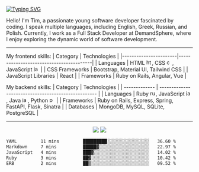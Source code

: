 <div>
      
[![Typing SVG](https://readme-typing-svg.demolab.com?font=Fira+Code&pause=1000&color=D991F7&width=435&lines=Welcome+%3C3)](https://git.io/typing-svg)

</div>

Hello! I'm Tim, a passionate young software developer fascinated by coding. I speak multiple languages, including English, Greek, Russian, and Polish. Currently, I work as a Full Stack Developer at DemandSphere, where I enjoy exploring the dynamic world of software development.

---

<div>

My frontend skills:
| Category | Technologies |
|-----------------------|-----------------------------------------|
| Languages | HTML <img src="https://cdn.jsdelivr.net/gh/devicons/devicon/icons/html5/html5-original.svg" height="15" alt="html5 logo"  />, CSS <img src="https://cdn.jsdelivr.net/gh/devicons/devicon/icons/css3/css3-original.svg" height="15" alt="css3 logo"  />, JavaScript <img src="https://cdn.jsdelivr.net/gh/devicons/devicon/icons/javascript/javascript-original.svg" height="15" alt="javascript logo"  /> |
| CSS Frameworks | Bootstrap, Material UI, Tailwind CSS |
| JavaScript Libraries | React |
| Frameworks | Ruby on Rails, Angular, Vue |

My backend skills:
| Category | Technologies |
| ------------- | --------------------------------------------------- |
| Languages | Ruby <img src="https://cdn.jsdelivr.net/gh/devicons/devicon/icons/ruby/ruby-original.svg" height="15" alt="ruby logo"  />, JavaScript <img src="https://cdn.jsdelivr.net/gh/devicons/devicon/icons/javascript/javascript-original.svg" height="15" alt="javascript logo"  />, Java <img src="https://cdn.jsdelivr.net/gh/devicons/devicon/icons/java/java-original.svg" height="15" alt="java logo"  />, Python <img src="https://cdn.jsdelivr.net/gh/devicons/devicon/icons/python/python-original.svg" height="15" alt="python logo"  /> |
| Frameworks | Ruby on Rails, Express, Spring, FastAPI, Flask, Sinatra |
| Databases | MongoDB, MySQL, SQLite, PostgreSQL |

</div>

---

<div id="skills" align="center">
<!--       <img class="img" src="https://raw.githubusercontent.com/talmkg/github-stats/master/generated/overview.svg#gh-dark-mode-only"/>
      <img class="img" src="https://raw.githubusercontent.com/talmkg/github-stats/master/generated/languages.svg#gh-dark-mode-only"/>
      <img class="img" src="https://raw.githubusercontent.com/talmkg/github-stats/master/generated/overview.svg#gh-light-mode-only"/>
      <img class="img" src="https://raw.githubusercontent.com/talmkg/github-stats/master/generated/languages.svg#gh-light-mode-only"/> -->

![](http://github-profile-summary-cards.vercel.app/api/cards/stats?username=talmkg&theme=moltack) ![](http://github-profile-summary-cards.vercel.app/api/cards/productive-time?username=talmkg&theme=moltack&utcOffset=8)

</div>

<!--START_SECTION:waka-->

```txt
YAML         11 mins         █████████░░░░░░░░░░░░░░░░   36.60 %
Markdown     7 mins          █████▓░░░░░░░░░░░░░░░░░░░   22.97 %
JavaScript   4 mins          ███▓░░░░░░░░░░░░░░░░░░░░░   14.02 %
Ruby         3 mins          ██▓░░░░░░░░░░░░░░░░░░░░░░   10.42 %
ERB          2 mins          ██▒░░░░░░░░░░░░░░░░░░░░░░   09.52 %
```

<!--END_SECTION:waka-->
